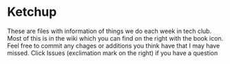# Ketchup
These are files with information of things we do each week in tech club. Most of this is in the wiki which you can find on the right with the book icon. Feel free to commit any chages or additions you think have that I may have missed.
Click Issues (exclimation mark on the right) if you have a question
